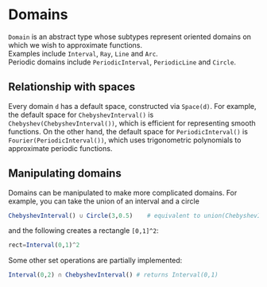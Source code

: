 # Domains

`Domain` is an abstract type whose subtypes represent oriented domains on which
we wish to approximate functions.  
Examples include `Interval`, `Ray`, `Line` and `Arc`.  
Periodic domains include `PeriodicInterval`, `PeriodicLine` and `Circle`.


## Relationship with spaces

Every domain `d` has a default space, constructed via `Space(d)`.  For example,
the default space for `ChebyshevInterval()` is `Chebyshev(ChebyshevInterval())`, which is
efficient for representing smooth functions.  On the other hand, the
default space for `PeriodicInterval()` is `Fourier(PeriodicInterval())`, which
uses trigonometric polynomials to approximate periodic functions.  


## Manipulating domains

Domains can be manipulated to make more complicated domains.  For example, you can take the union of an interval and a circle
```julia
ChebyshevInterval() ∪ Circle(3,0.5)    # equivalent to union(ChebyshevInterval(),Circle(3,0.5))
```
and the following creates a rectangle `[0,1]^2`:
```julia
rect=Interval(0,1)^2
```
Some other set operations are partially implemented:
```julia
Interval(0,2) ∩ ChebyshevInterval() # returns Interval(0,1)
```
